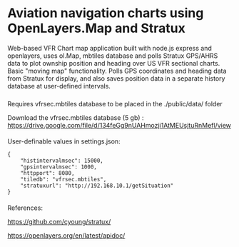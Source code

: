 # Aviation navigation charts using OpenLayers.Map and Stratux
Web-based VFR Chart map application built with node.js express and openlayers, uses ol.Map, mbtiles database and polls Stratux GPS/AHRS data to plot ownship position and heading over US VFR sectional charts.  Basic "moving map" functionality. Polls GPS coordinates and heading data from Stratux for display, and also saves position data in a separate history database at user-defined intervals.   

###
Requires vfrsec.mbtiles database to be placed in the ./public/data/ folder

Download the vfrsec.mbtiles database (5 gb) : https://drive.google.com/file/d/134feGg9nUAHmozji1AtMEUsjtuRnMefl/view

####
User-definable values in settings.json:
```
{
    "histintervalmsec": 15000,
    "gpsintervalmsec": 1000,
    "httpport": 8080,
    "tiledb": "vfrsec.mbtiles",
    "stratuxurl": "http://192.168.10.1/getSituation"
}
```
####
References:

https://github.com/cyoung/stratux/ 

https://openlayers.org/en/latest/apidoc/ 
